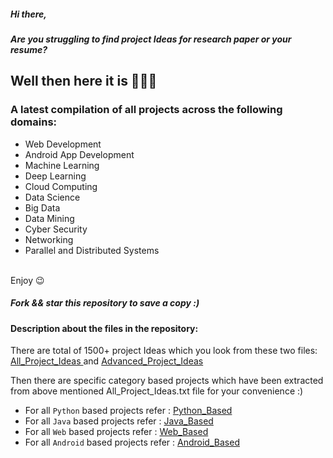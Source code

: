 ##### Hi there,<br>
##### Are you struggling to find project Ideas for research paper or your resume? <br>

## Well then here it is 🎉🎉🎉<br>
### A latest compilation of all projects across the following domains: 
- Web Development 
- Android App Development
- Machine Learning
- Deep Learning
- Cloud Computing
- Data Science
- Big Data
- Data Mining 
- Cyber Security
- Networking
- Parallel and Distributed Systems
<br>
Enjoy 😉  

##### Fork && star this repository to save a copy :)

#### Description about the files in the repository:

There are total of 1500+ project Ideas which you look from these two files: <a href="https://github.com/jaichaudhry323/Over_1500_Awesome_Project_Ideas/blob/main/All_Project_Ideas.md">All_Project_Ideas </a> and 
<a href="https://github.com/jaichaudhry323/Over_1500_Awesome_Project_Ideas/blob/main/Advanced_Project_Ideas.md">Advanced_Project_Ideas </a>

Then there are specific category based projects which have been extracted from above mentioned All_Project_Ideas.txt file for your convenience :)

- For all `Python` based projects refer  : <a href= "https://github.com/jaichaudhry323/Over_1500_Awesome_Project_Ideas/blob/main/Python_Based.md">Python_Based </a>
- For all  `Java` based projects refer   : <a href= "https://github.com/jaichaudhry323/Over_1500_Awesome_Project_Ideas/blob/main/Java_Based.md">Java_Based </a>
- For all `Web` based projects refer     : <a href= "https://github.com/jaichaudhry323/Over_1500_Awesome_Project_Ideas/blob/main/Web_Based.md">Web_Based </a>
- For all `Android` based projects refer : <a href= "https://github.com/jaichaudhry323/Over_1500_Awesome_Project_Ideas/blob/main/Android_Based.md">Android_Based </a>

 

